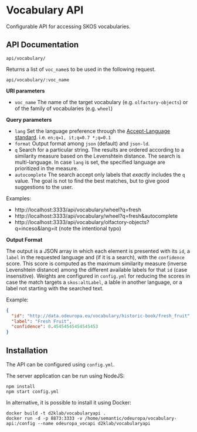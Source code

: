Vocabulary API
==============

Configurable API for accessing SKOS vocabularies.

## API Documentation

`api/vocabulary/`

Returns a list of `voc_name`s to be used in the following request.

`api/vocabulary/:voc_name`

**URI parameters**
- `voc_name` The name of the target vocabulary (e.g. `olfactory-objects`) or of the family of vocabularies (e.g. `wheel`)

**Query parameters**
- `lang` Set the language preference through the [Accept-Language standard](https://www.w3.org/Protocols/rfc2616/rfc2616-sec14.html#sec14.4). i.e. `en;q=1, it;q=0.7 *;q=0.1`
- `format` Output format among `json` (default) and `json-ld`.
- `q` Search for a particular string. The results are ordered according to a similarity measure based on the Levenshtein distance. The search is multi-language. In case `lang` is set, the specified language are prioritized in the measure.
- `autocomplete` The search accept only labels that _exactly_ includes the `q` value. The goal is not to find the best matches, but to give good suggestions to the user.

Examples:
- http://localhost:3333/api/vocabulary/wheel?q=fresh
- http://localhost:3333/api/vocabulary/wheel?q=fresh&autocomplete
- http://localhost:3333/api/vocabulary/olfactory-objects?q=inceso&lang=it (note the intentional typo)

**Output Format**

The output is a JSON array in which each element is presented with its `id`, a `label` in the requested language and (if it is a search), with the `confidence` score. This score is computed as the maximum similarity measure (inverse Levenshtein distance) among the different available labels for that `id` (case insensitive). Weights are configured in `config.yml` for reducing the scores in case the match targets a `skos:altLabel`, a lable in another language, or a label not starting with the searched text.

Example:
```json
{
  "id": "http://data.odeuropa.eu/vocabulary/historic-book/fresh_fruit",
  "label": "Fresh Fruit",
  "confidence": 0.45454545454545453
}
```

## Installation

The API can be configured using `config.yml`.

The server application can be run using NodeJS:

    npm install
    npm start config.yml

In alternative, it is possible to install it using Docker:

    docker build -t d2klab/vocabularyapi .
    docker run -d -p 8873:3333 -v /home/semantic/odeuropa/vocabulary-api:/config --name odeuropa_vocapi d2klab/vocabularyapi
